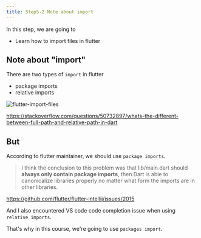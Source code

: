 ```yaml
---
title: Step5-2 Note about import
---
```


In this step, we are going to

- Learn how to import files in flutter

## Note about **"import"**
There are two types of `import` in flutter
- package imports
- relative imports

![flutter-import-files](../img/2020-04-17-05-34-02.png)


https://stackoverflow.com/questions/50732897/whats-the-different-between-full-path-and-relative-path-in-dart

## But
According to flutter maintainer, we should use `package imports`.


> I think the conclusion to this problem was that lib/main.dart should **always only contain package imports**, then Dart is able to canonicalize libraries properly no matter what form the imports are in other libraries.

https://github.com/flutter/flutter-intellij/issues/2015

And I also encountered VS code code completion issue when using `relative imports`.

That's why in this course, we're going to use `packages import`.